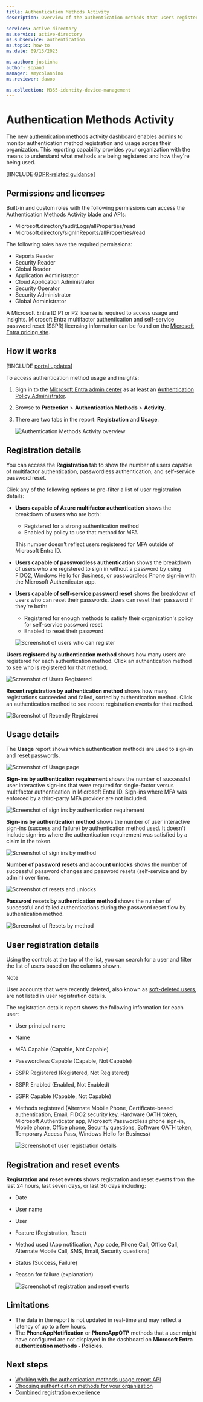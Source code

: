 ```yaml
---
title: Authentication Methods Activity
description: Overview of the authentication methods that users register to sign in and reset passwords. 

services: active-directory
ms.service: active-directory
ms.subservice: authentication
ms.topic: how-to
ms.date: 09/13/2023

ms.author: justinha
author: sopand
manager: amycolannino
ms.reviewer: dawoo

ms.collection: M365-identity-device-management
---
```

# Authentication Methods Activity 

The new authentication methods activity dashboard enables admins to monitor authentication method registration and usage across their organization. This reporting capability provides your organization with the means to understand what methods are being registered and how they're being used.

[!INCLUDE [GDPR-related guidance](~/../azure-docs-pr/includes/gdpr-dsr-and-stp-note.md)]

## Permissions and licenses

Built-in and custom roles with the following permissions can access the Authentication Methods Activity blade and APIs:

- Microsoft.directory/auditLogs/allProperties/read
- Microsoft.directory/signInReports/allProperties/read

The following roles have the required permissions:

- Reports Reader
- Security Reader
- Global Reader
- Application Administrator
- Cloud Application Administrator
- Security Operator
- Security Administrator
- Global Administrator

 A Microsoft Entra ID P1 or P2 license is required to access usage and insights. Microsoft Entra multifactor authentication and self-service password reset (SSPR) licensing information can be found on the [Microsoft Entra pricing site](https://www.microsoft.com/security/business/identity-access-management/azure-ad-pricing).

## How it works

[!INCLUDE [portal updates](~/includes/portal-update.md)]

To access authentication method usage and insights:

1. Sign in to the [Microsoft Entra admin center](https://entra.microsoft.com) as at least an [Authentication Policy Administrator](~/identity/role-based-access-control/permissions-reference.md#authentication-policy-administrator).
1. Browse to **Protection** > **Authentication Methods** > **Activity**.
1. There are two tabs in the report: **Registration** and **Usage**.

   ![Authentication Methods Activity overview](media/how-to-authentication-methods-usage-insights/registration-usage-tabs.png)

## Registration details

You can access the **Registration** tab to show the number of users capable of multifactor authentication, passwordless authentication, and self-service password reset. 

Click any of the following options to pre-filter a list of user registration details:

- **Users capable of Azure multifactor authentication** shows the breakdown of users who are both:
  - Registered for a strong authentication method 
  - Enabled by policy to use that method for MFA 
  
  This number doesn't reflect users registered for MFA outside of Microsoft Entra ID. 
- **Users capable of passwordless authentication** shows the breakdown of users who are registered to sign in without a password by using FIDO2, Windows Hello for Business, or passwordless Phone sign-in with the Microsoft Authenticator app. 
- **Users capable of self-service password reset** shows the breakdown of users who can reset their passwords. Users can reset their password if they're both:
  - Registered for enough methods to satisfy their organization's policy for self-service password reset 
  - Enabled to reset their password 

  ![Screenshot of users who can register](media/how-to-authentication-methods-usage-insights/users-capable.png)

**Users registered by authentication method** shows how many users are registered for each authentication method. Click an authentication method to see who is registered for that method.

![Screenshot of Users Registered](media/how-to-authentication-methods-usage-insights/users-registered.png)

**Recent registration by authentication method** shows how many registrations succeeded and failed, sorted by authentication method. Click an authentication method to see recent registration events for that method.

![Screenshot of Recently Registered](media/how-to-authentication-methods-usage-insights/recently-registered.png)

## Usage details

The **Usage** report shows which authentication methods are used to sign-in and reset passwords.

![Screenshot of Usage page](media/how-to-authentication-methods-usage-insights/usage-page.png)

**Sign-ins by authentication requirement** shows the number of successful user interactive sign-ins that were required for single-factor versus multifactor authentication in Microsoft Entra ID. Sign-ins where MFA was enforced by a third-party MFA provider are not included.

![Screenshot of sign ins by authentication requirement](media/how-to-authentication-methods-usage-insights/sign-ins-protected.png)

**Sign-ins by authentication method** shows the number of user interactive sign-ins (success and failure) by authentication method used. It doesn't include sign-ins where the authentication requirement was satisfied by a claim in the token.

![Screenshot of sign ins by method](media/how-to-authentication-methods-usage-insights/sign-ins-by-method.png)

**Number of password resets and account unlocks** shows the number of successful password changes and password resets (self-service and by admin) over time.

![Screenshot of resets and unlocks](media/how-to-authentication-methods-usage-insights/password-changes.png)

**Password resets by authentication method** shows the  number of successful and failed authentications during the password reset flow by authentication method.

![Screenshot of Resets by method](media/how-to-authentication-methods-usage-insights/resets-by-method.png)

## User registration details 

Using the controls at the top of the list, you can search for a user and filter the list of users based on the columns shown.

>[!NOTE]
>User accounts that were recently deleted, also known as [soft-deleted users](~/fundamentals/users-restore.md), are not listed in user registration details.  

The registration details report shows the following information for each user:

- User principal name
- Name
- MFA Capable (Capable, Not Capable)
- Passwordless Capable (Capable, Not Capable)
- SSPR Registered (Registered, Not Registered)
- SSPR Enabled (Enabled, Not Enabled)
- SSPR Capable (Capable, Not Capable) 
- Methods registered (Alternate Mobile Phone, Certificate-based authentication, Email, FIDO2 security key, Hardware OATH token, Microsoft Authenticator app, Microsoft Passwordless phone sign-in, Mobile phone, Office phone, Security questions, Software OATH token, Temporary Access Pass, Windows Hello for Business)

  ![Screenshot of user registration details](media/how-to-authentication-methods-usage-insights/registration-details.png)

## Registration and reset events 

**Registration and reset events** shows registration and reset events from the last 24 hours, last seven days, or last 30 days including:

- Date
- User name
- User 
- Feature (Registration, Reset)
- Method used (App notification, App code, Phone Call, Office Call, Alternate Mobile Call, SMS, Email, Security questions)
- Status (Success, Failure)
- Reason for failure (explanation)

  ![Screenshot of registration and reset events](media/how-to-authentication-methods-usage-insights/registration-and-reset-logs.png)

## Limitations

- The data in the report is not updated in real-time and may reflect a latency of up to a few hours.
- The **PhoneAppNotification** or **PhoneAppOTP** methods that a user might have configured are not displayed in the dashboard on **Microsoft Entra authentication methods - Policies**. 

## Next steps

- [Working with the authentication methods usage report API](/graph/api/resources/authenticationmethods-usage-insights-overview)
- [Choosing authentication methods for your organization](concept-authentication-methods.md)
- [Combined registration experience](concept-registration-mfa-sspr-combined.md)
